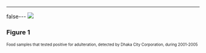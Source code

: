 ---
false---
<img src='http://europepmc.org/articles/PMC4221451/bin/jhpn0032-0452_uf01.jpg' style='max-height: 300px'>
### Figure 1
<p style='font-size: 10px;'>Food samples that tested positive for adulteration, detected by Dhaka City Corporation, during 2001-2005</p>
